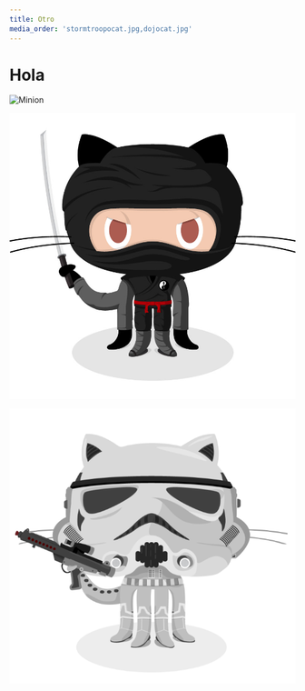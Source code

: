 ```yaml
---
title: Otro
media_order: 'stormtroopocat.jpg,dojocat.jpg'
---
```


<h1 class = "hola"> Hola </h1>

![Minion](http://octodex.github.com/images/minion.png)

![](dojocat.jpg)

![](stormtroopocat.jpg)
